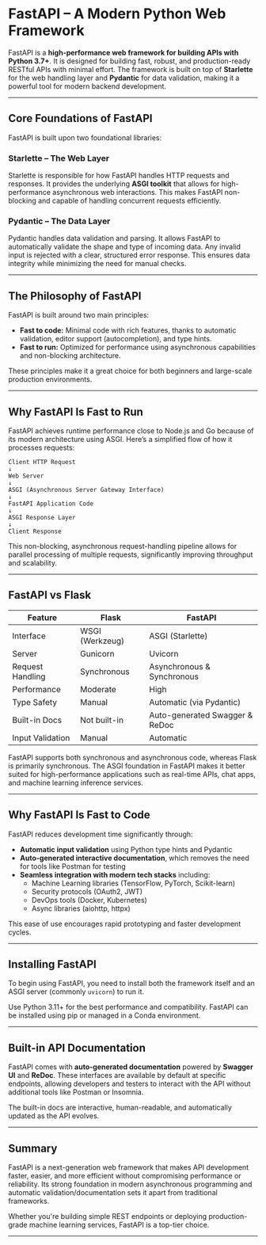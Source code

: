 # FastAPI – A Modern Python Web Framework

FastAPI is a **high-performance web framework for building APIs with Python 3.7+**. It is designed for building fast, robust, and production-ready RESTful APIs with minimal effort. The framework is built on top of **Starlette** for the web handling layer and **Pydantic** for data validation, making it a powerful tool for modern backend development.

---

## Core Foundations of FastAPI

FastAPI is built upon two foundational libraries:

### Starlette – The Web Layer
Starlette is responsible for how FastAPI handles HTTP requests and responses. It provides the underlying **ASGI toolkit** that allows for high-performance asynchronous web interactions. This makes FastAPI non-blocking and capable of handling concurrent requests efficiently.

### Pydantic – The Data Layer
Pydantic handles data validation and parsing. It allows FastAPI to automatically validate the shape and type of incoming data. Any invalid input is rejected with a clear, structured error response. This ensures data integrity while minimizing the need for manual checks.

---

## The Philosophy of FastAPI

FastAPI is built around two main principles:

- **Fast to code:** Minimal code with rich features, thanks to automatic validation, editor support (autocompletion), and type hints.
- **Fast to run:** Optimized for performance using asynchronous capabilities and non-blocking architecture.

These principles make it a great choice for both beginners and large-scale production environments.

---

## Why FastAPI Is Fast to Run

FastAPI achieves runtime performance close to Node.js and Go because of its modern architecture using ASGI. Here’s a simplified flow of how it processes requests:



```
Client HTTP Request
↓
Web Server
↓
ASGI (Asynchronous Server Gateway Interface)
↓
FastAPI Application Code
↓
ASGI Response Layer
↓
Client Response
```

This non-blocking, asynchronous request-handling pipeline allows for parallel processing of multiple requests, significantly improving throughput and scalability.

---

## FastAPI vs Flask

| Feature | Flask | FastAPI |
|--------|-------|----------|
| Interface | WSGI (Werkzeug) | ASGI (Starlette) |
| Server | Gunicorn | Uvicorn |
| Request Handling | Synchronous | Asynchronous & Synchronous |
| Performance | Moderate | High |
| Type Safety | Manual | Automatic (via Pydantic) |
| Built-in Docs | Not built-in | Auto-generated Swagger & ReDoc |
| Input Validation | Manual | Automatic |

FastAPI supports both synchronous and asynchronous code, whereas Flask is primarily synchronous. The ASGI foundation in FastAPI makes it better suited for high-performance applications such as real-time APIs, chat apps, and machine learning inference services.

---

## Why FastAPI Is Fast to Code

FastAPI reduces development time significantly through:

- **Automatic input validation** using Python type hints and Pydantic
- **Auto-generated interactive documentation**, which removes the need for tools like Postman for testing
- **Seamless integration with modern tech stacks** including:
  - Machine Learning libraries (TensorFlow, PyTorch, Scikit-learn)
  - Security protocols (OAuth2, JWT)
  - DevOps tools (Docker, Kubernetes)
  - Async libraries (aiohttp, httpx)

This ease of use encourages rapid prototyping and faster development cycles.

---

## Installing FastAPI

To begin using FastAPI, you need to install both the framework itself and an ASGI server (commonly `uvicorn`) to run it.

Use Python 3.11+ for the best performance and compatibility. FastAPI can be installed using pip or managed in a Conda environment.

---

## Built-in API Documentation

FastAPI comes with **auto-generated documentation** powered by **Swagger UI** and **ReDoc**. These interfaces are available by default at specific endpoints, allowing developers and testers to interact with the API without additional tools like Postman or Insomnia.

The built-in docs are interactive, human-readable, and automatically updated as the API evolves.

---

## Summary

FastAPI is a next-generation web framework that makes API development faster, easier, and more efficient without compromising performance or reliability. Its strong foundation in modern asynchronous programming and automatic validation/documentation sets it apart from traditional frameworks.

Whether you're building simple REST endpoints or deploying production-grade machine learning services, FastAPI is a top-tier choice.

---
